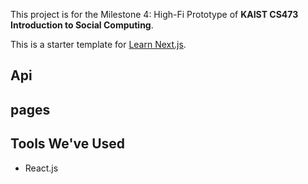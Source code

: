 This project is for the Milestone 4: High-Fi Prototype of **KAIST CS473 Introduction to Social Computing**.

This is a starter template for [Learn Next.js](https://nextjs.org/learn).


## Api
## pages



## Tools We've Used
* React.js
